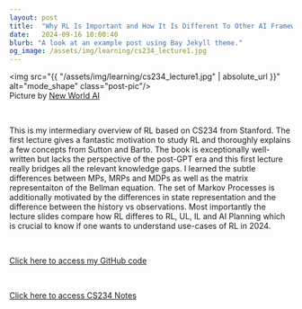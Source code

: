 ```yaml
---
layout: post
title:  "Why RL Is Important and How It Is Different To Other AI Frameworks (CS 234)"
date:   2024-09-16 10:00:40
blurb: "A look at an example post using Bay Jekyll theme."
og_image: /assets/img/learning/cs234_lecture1.jpg
---
```


<img src="{{ "/assets/img/learning/cs234_lecture1.jpg" | absolute_url }}" alt="mode_shape" class="post-pic"/>
<br />
Picture by [New World AI](https://www.newworldai.com/cs234-reinforcement-learning-lectures-stanford-engineering/)

<br />

This is my intermediary overview of RL based on CS234 from Stanford. The first lecture gives a fantastic motivation to study RL and thoroughly explains a few concepts from Sutton and Barto. The book is exceptionally well-written but lacks the perspective of the post-GPT era and this first lecture really bridges all the relevant knowledge gaps. I learned the subtle differences between MPs, MRPs and MDPs as well as the matrix representaiton of the Bellman equation. The set of Markov Processes is additionally motivated by the differences in state representation and the difference between the history vs observations. Most importantly the lecture slides compare how RL differes to RL, UL, IL and AI Planning which is crucial to know if one wants to understand use-cases of RL in 2024.

<br />

[Click here to access my GitHub code](https://github.com/YaroKazakov/RL-phd/blob/main/stanford_cs234/cs234_Lecture1_notes.pdf)

<br />

[Click here to access CS234 Notes](https://web.stanford.edu/class/cs234/slides/lecture1pre.pdf)

<br />